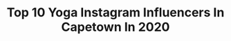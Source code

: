 ---
title: Top 10 Yoga Instagram Influencers In Capetown In 2020
description: >-
  Find top yoga Instagram influencers in Capetown in 2020. Most popular hashtags: #capetown #yoga #motivation #nature.
platform: Instagram
profiles:
  - username: "oliver.sutton"
    fullname: >-
      Oliver Sutton
    location: "South Africa"
    followers: 4391
    engagement: 793
    commentsToLikes: 0.056209
    id: ck6toqt7ofl0c0j713akfrhu5
    verified: false
    hashtags: "#tanzania, #capetown, #corsica, #yoga"
  - username: "91son_art"
    fullname: >-
      Jason
    location: "South Africa"
    followers: 7777
    engagement: 1128
    commentsToLikes: 0.025403
    id: ck5q59z57ryvp0i11qirbzl5d
    verified: false
    hashtags: "#melaninmen, #dreads, #blackartistspace, #artcollective"
  - username: "kundaimurapa"
    fullname: >-
      Kundai Murapa
    location: "South Africa"
    followers: 16817
    engagement: 245
    commentsToLikes: 0.046234
    id: ck15qf8zc2k2p0i19u271pu15
    verified: false
    hashtags: "#dubaifitfam, #animalflow, #mindbody, #healthychoices"
  - username: "joannabelle_nlv"
    fullname: >-
      💫Joannabelle貝兒💫™
    location: "South Africa"
    followers: 39545
    engagement: 103
    commentsToLikes: 0.020648
    id: ck8t79oaig1r00j7844ue77h6
    verified: false
    hashtags: "#handstandchallenge, #dudukrumah, #joannabellexyoga, #nothingcanstopmedoingwhatiwant"
  - username: "paulanovotna"
    fullname: >-
      PAULA NOVOTNA | Athlete
    location: "South Africa"
    followers: 88129
    engagement: 280
    commentsToLikes: 0.020101
    id: ck5bvrq34k9t60i11qdn308nk
    verified: true
    hashtags: "#photography, #healthy, #kitesurf, #decimobeachwear"
  - username: "fayros"
    fullname: >-
      F A Y R O S  J A F F E R فیروز
    location: "South Africa"
    followers: 7031
    engagement: 594
    commentsToLikes: 0.173834
    id: ck0vw1zz2rque0i19ygyfjeo7
    verified: false
    hashtags: "#yoga, #white, #dejavu, #skincare"
  - username: "mischkebosse"
    fullname: >-
      mischke bosse
    location: "South Africa"
    followers: 6531
    engagement: 396
    commentsToLikes: 0.027823
    id: ck6u0k4ajg5ra0j713hceiqw2
    verified: false
    hashtags: "#pjstopjs, #capetown, #feminism, #spirituality"
  - username: "christelvdbergh"
    fullname: >-
      Christel van den Bergh
    location: "South Africa"
    followers: 26550
    engagement: 292
    commentsToLikes: 0.017837
    id: ck13d6jfe3x7z0i19k7231r8s
    verified: false
    hashtags: "#longhair, #jyissnaaks, #feestelik, #newyear"
  - username: "aurelien.petreau"
    fullname: >-
      Aurélien Pétreau
    location: "South Africa"
    followers: 7376
    engagement: 720
    commentsToLikes: 0.020592
    id: ck5qehuxe0kjj0i11xpkritzr
    verified: false
    hashtags: "#staysafe, #redbullkingoftheair, #ion, #bresil"
  - username: "duribe"
    fullname: >-
      David Uribe
    location: "South Africa"
    followers: 24456
    engagement: 140
    commentsToLikes: 0.040352
    id: ck5heoh9vtzda0i11c8tuull3
    verified: false
    hashtags: "#friends, #maldives, #dollypartonchallenge, #donation"
---